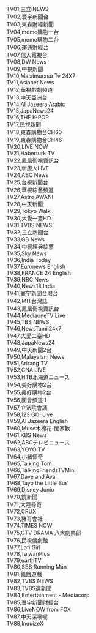 TV01,三立iNEWS  
TV02,寰宇新聞台  
TV03,東森財經新聞  
TV04,momo購物一台  
TV05,momo購物二台  
TV06,運通財經台  
TV07,信大電視台  
TV08,DW News  
TV09,中視新聞  
TV10,Malaimurasu Tv 24X7  
TV11,Asianet News  
TV12,華視戲劇頻道  
TV13,中天亞洲台  
TV14,Al Jazeera Arabic  
TV15,JapaNews24  
TV16,THE K-POP  
TV17,民視新聞  
TV18,東森購物台CH60  
TV19,東森購物台CH46  
TV20,LIVE NOW  
TV21,Haberturk TV  
TV22,鳳凰衛視資訊台  
TV23,新唐人LIVE  
TV24,ABC News  
TV25,台視新聞台  
TV26,華視綜藝頻道  
TV27,Astro AWANI  
TV28,中天新聞  
TV29,Tokyo Walk  
TV30,大愛一臺HD  
TV31,TVBS NEWS  
TV32,三立新聞台  
TV33,GB News  
TV34,中視經典綜藝  
TV35,Sky News  
TV36,India Today  
TV37,Euronews English  
TV38,FRANCE 24 English  
TV39,NBC News  
TV40,News18 India  
TV41,寰宇新聞台灣台  
TV42,MIT台灣誌  
TV43,鳳凰衛視資訊台  
TV44,MediaoneTV Live  
TV45,TBS NEWS  
TV46,NewsTamil24x7  
TV47,大愛二臺HD  
TV48,JapaNews24  
TV49,中天新聞2台  
TV50,Malayalam News  
TV51,Arirang TV  
TV52,CNA LIVE  
TV53,HTB北海道ニュース  
TV54,美好購物2台  
TV55,美好購物2台  
TV56,國會頻道１  
TV57,立法院會議  
TV58,123 GO! Live  
TV59,Al Jazeera English  
TV60,Muse木棉花-闔家歡  
TV61,KBS News  
TV62,ABCテレビニュース  
TV63,YOYO TV  
TV64,小猪佩奇  
TV65,Talking Tom  
TV66,TalkingFriendsTVMini  
TV67,Dave and Ava  
TV68,Tayo the Little Bus  
TV69,Disney Junio  
TV70,鏡新聞  
TV71,大陸尋奇  
TV72,CRUX  
TV73,豬哥會社  
TV74,TIMES NOW  
TV75,GTV DRAMA 八大劇樂部  
TV76,民視戲劇館  
TV77,Lofi Girl  
TV78,TaiwanPlus  
TV79,earthTV  
TV80,SBS Running Man  
TV81,飢餓遊戲  
TV82,TVBS NEWS  
TV83,TVBS選新聞  
TV84,Entertainment - Mediacorp  
TV85,寰宇新聞財經台  
TV86,LiveNOW from FOX  
TV87,中天深喉嚨  
TV88,InquizeX  

